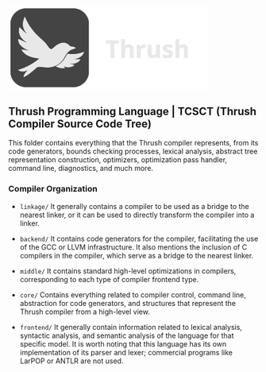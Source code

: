 <img src= "https://github.com/thrushlang/.github/blob/main/assets/logos/thrushlang-logo.png" alt= "logo" style= "width: 80%; height: 80%;"></img>

## Thrush Programming Language | TCSCT (Thrush Compiler Source Code Tree)

This folder contains everything that the Thrush compiler represents, from its code generators, bounds checking processes, lexical analysis, abstract tree representation construction, optimizers, optimization pass handler, command line, diagnostics, and much more.

### Compiler Organization

- ``linkage/`` It generally contains a compiler to be used as a bridge to the nearest linker, or it can be used to directly transform the compiler into a linker.

- ``backend/`` It contains code generators for the compiler, facilitating the use of the GCC or LLVM infrastructure. It also mentions the inclusion of C compilers in the compiler, which serve as a bridge to the nearest linker.

- ``middle/`` It contains standard high-level optimizations in compilers, corresponding to each type of compiler frontend type.
 
- ``core/`` Contains everything related to compiler control, command line, abstraction for code generators, and structures that represent the Thrush compiler from a high-level view.

- ``frontend/`` It generally contain information related to lexical analysis, syntactic analysis, and semantic analysis of the language for that specific model. It is worth noting that this language has its own implementation of its parser and lexer; commercial programs like LarPOP or ANTLR are not used.

